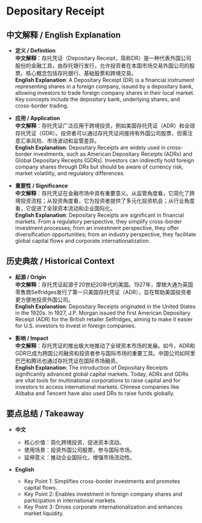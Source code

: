 # Depositary Receipt

## 中文解释 / English Explanation

* **定义 / Definition**  
  **中文解释**：存托凭证（Depositary Receipt，简称DR）是一种代表外国公司股份的金融工具，由存托银行发行，允许投资者在本国市场交易外国公司的股票。核心概念包括存托银行、基础股票和跨境交易。  
  **English Explanation**: A Depositary Receipt (DR) is a financial instrument representing shares in a foreign company, issued by a depositary bank, allowing investors to trade foreign company shares in their local market. Key concepts include the depositary bank, underlying shares, and cross-border trading.

* **应用 / Application**  
  **中文解释**：存托凭证广泛应用于跨境投资，例如美国存托凭证（ADR）和全球存托凭证（GDR）。投资者可以通过存托凭证间接持有外国公司股票，但需注意汇率风险、市场波动和监管差异。  
  **English Explanation**: Depositary Receipts are widely used in cross-border investments, such as American Depositary Receipts (ADRs) and Global Depositary Receipts (GDRs). Investors can indirectly hold foreign company shares through DRs but should be aware of currency risk, market volatility, and regulatory differences.

* **重要性 / Significance**  
  **中文解释**：存托凭证在金融市场中具有重要意义。从监管角度看，它简化了跨境投资流程；从投资角度看，它为投资者提供了多元化投资机会；从行业角度看，它促进了全球资本流动和企业国际化。  
  **English Explanation**: Depositary Receipts are significant in financial markets. From a regulatory perspective, they simplify cross-border investment processes; from an investment perspective, they offer diversification opportunities; from an industry perspective, they facilitate global capital flows and corporate internationalization.

## 历史典故 / Historical Context

* **起源 / Origin**  
  **中文解释**：存托凭证起源于20世纪20年代的美国。1927年，摩根大通为英国零售商Selfridges发行了第一只美国存托凭证（ADR），旨在帮助美国投资者更方便地投资外国公司。  
  **English Explanation**: Depositary Receipts originated in the United States in the 1920s. In 1927, J.P. Morgan issued the first American Depositary Receipt (ADR) for the British retailer Selfridges, aiming to make it easier for U.S. investors to invest in foreign companies.

* **影响 / Impact**  
  **中文解释**：存托凭证的推出极大地推动了全球资本市场的发展。如今，ADR和GDR已成为跨国公司融资和投资者参与国际市场的重要工具。中国公司如阿里巴巴和腾讯也通过存托凭证在国际市场融资。  
  **English Explanation**: The introduction of Depositary Receipts significantly advanced global capital markets. Today, ADRs and GDRs are vital tools for multinational corporations to raise capital and for investors to access international markets. Chinese companies like Alibaba and Tencent have also used DRs to raise funds globally.

## 要点总结 / Takeaway

* **中文**  
  - 核心价值：简化跨境投资，促进资本流动。  
  - 使用场景：投资外国公司股票，参与国际市场。  
  - 延伸意义：推动企业国际化，增强市场流动性。  

* **English**  
  - Key Point 1: Simplifies cross-border investments and promotes capital flows.  
  - Key Point 2: Enables investment in foreign company shares and participation in international markets.  
  - Key Point 3: Drives corporate internationalization and enhances market liquidity.